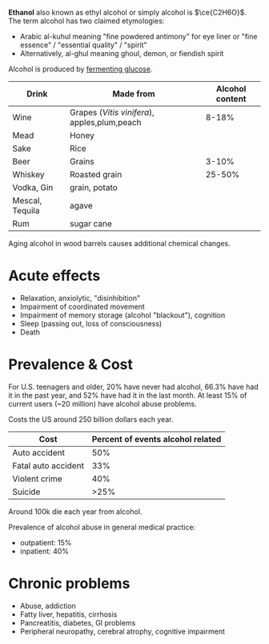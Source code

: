 **Ethanol** also known as ethyl alcohol or simply alcohol is $\ce{C2H6O}$. The term alcohol has two claimed etymologies:

- Arabic al-kuhul meaning "fine powdered antimony" for eye liner or "fine essence" / "essential quality" / "spirit"
- Alternatively, al-ghul meaning ghoul, demon, or fiendish spirit



Alcohol is produced by [fermenting glucose](../Biology/Ethanol-fermentation).

|Drink|Made from|Alcohol content|
|-----|---------|----------------|
|Wine|Grapes (_Vitis vinifera_), apples,plum,peach|8-18%|
|Mead|Honey|
|Sake|Rice|
|Beer|Grains|3-10%|
|Whiskey|Roasted grain|25-50%|
|Vodka, Gin|grain, potato|
|Mescal, Tequila|agave|
|Rum|sugar cane|

Aging alcohol in wood barrels causes additional chemical changes.

# Acute effects

- Relaxation, anxiolytic, "disinhibition"
- Impairment of coordinated movement
- Impairment of memory storage (alcohol "blackout"), cognition
- Sleep (passing out, loss of consciousness)
- Death

# Prevalence & Cost
 
 For U.S. teenagers and older, 20% have never had alcohol, 66.3% have had it in the past year, and 52% have had it in the last month. At least 15% of current users (~20 million) have alcohol abuse problems.
 
Costs the US around 250 billion dollars each year. 

|Cost|Percent of events alcohol related|
|----|---------------------------------|
|Auto accident|50%|
|Fatal auto accident|33%|
|Violent crime|40%|
|Suicide|>25%|

Around 100k die each year from alcohol.

Prevalence of alcohol abuse in general medical practice:

- outpatient: 15%
- inpatient: 40%

# Chronic problems

- Abuse, addiction
- Fatty liver, hepatitis, cirrhosis
- Pancreatitis, diabetes, GI problems
- Peripheral neuropathy, cerebral atrophy, cognitive impairment
